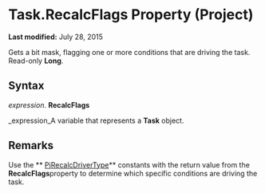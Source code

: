 
# Task.RecalcFlags Property (Project)

 **Last modified:** July 28, 2015

Gets a bit mask, flagging one or more conditions that are driving the task. Read-only  **Long**.

## Syntax

 _expression_. **RecalcFlags**

 _expression_A variable that represents a  **Task** object.


## Remarks

Use the  ** [PjRecalcDriverType](eb201345-75d8-d3bb-2b23-c4d293833980.md)** constants with the return value from the **RecalcFlags**property to determine which specific conditions are driving the task.

